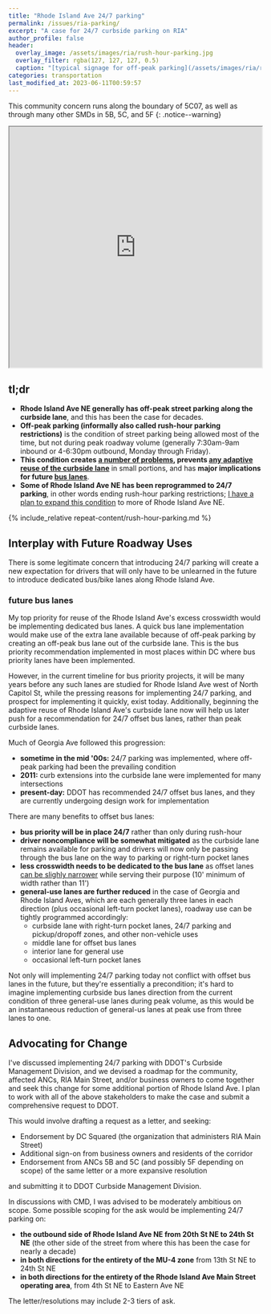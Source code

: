 ```yaml
---
title: "Rhode Island Ave 24/7 parking"
permalink: /issues/ria-parking/
excerpt: "A case for 24/7 curbside parking on RIA"
author_profile: false
header:
  overlay_image: /assets/images/ria/rush-hour-parking.jpg
  overlay_filter: rgba(127, 127, 127, 0.5)
  caption: "[typical signage for off-peak parking](/assets/images/ria/rush-hour-parking.jpg)"
categories: transportation
last_modified_at: 2023-06-11T00:59:57
---
```


This community concern runs along the boundary of 5C07, as well as through many other SMDs in 5B, 5C, and 5F
{: .notice--warning}

<iframe src="https://www.google.com/maps/d/u/0/embed?mid=1aK4BShptY4Eb0_5pI9X60vibVW8LfCg&ehbc=2E312F" width="100%" height="480"></iframe>

## tl;dr
- **Rhode Island Ave NE generally has off-peak street parking along the curbside lane**, and this has been the case for decades.
- **Off-peak parking (informally also called rush-hour parking restrictions)** is the condition of street parking being allowed most of the time, but not during peak roadway volume (generally 7:30am-9am inbound or 4-6:30pm outbound, Monday through Friday).
- **This condition creates [a number of problems](#the-problem-with-off-peak-parking), prevents [any adaptive reuse of the curbside lane](the-benefits-of-a-247-parking-lane)** in small portions, and has **major implications for future [bus lanes](http://localhost:4000/issues/ria-parking/#future-bus-lanes)**.
- **Some of Rhode Island Ave NE has been reprogrammed to 24/7 parking**, in other words ending rush-hour parking restrictions; [I have a plan to expand this condition](#advocating-for-change) to more of Rhode Island Ave NE.

{% include_relative repeat-content/rush-hour-parking.md %}

## Interplay with Future Roadway Uses
There is some legitimate concern that introducing 24/7 parking will create a new expectation for drivers that will only have to be unlearned in the future to introduce dedicated bus/bike lanes along Rhode Island Ave.

### future bus lanes
My top priority for reuse of the Rhode Island Ave's excess crosswidth would be implementing dedicated bus lanes. A quick bus lane implementation would make use of the extra lane available because of off-peak parking by creating an off-peak bus lane out of the curbside lane. This is the bus priority recommendation implemented in most places within DC where bus priority lanes have been implemented.

However, in the current timeline for bus priority projects, it will be many years before any such lanes are studied for Rhode Island Ave west of North Capitol St, while the pressing reasons for implementing 24/7 parking, and prospect for implementing it quickly, exist today. Additionally, beginning the adaptive reuse of Rhode Island Ave's curbside lane now will help us later push for a recommendation for 24/7 offset bus lanes, rather than peak curbside lanes.

Much of Georgia Ave followed this progression:
- **sometime in the mid '00s:** 24/7 parking was implemented, where off-peak parking had been the prevailing condition
- **2011:** curb extensions into the curbside lane were implemented for many intersections
- **present-day:** DDOT has recommended 24/7 offset bus lanes, and they are currently undergoing design work for implementation

There are many benefits to offset bus lanes:
- **bus priority will be in place 24/7** rather than only during rush-hour
- **driver noncompliance will be somewhat mitigated** as the curbside lane remains available for parking and drivers will now only be passing through the bus lane on the way to parking or right-turn pocket lanes
- **less crosswidth needs to be dedicated to the bus lane** as offset lanes [can be slighly narrower](https://nacto.org/publication/urban-street-design-guide/street-design-elements/transit-streets/dedicated-curbside-offset-bus-lanes/#:~:text=The%20minimum%20width%20of%20a%20curbside%20bus%20lane%20is%2011%20feet.) while serving their purpose (10' minimum of width rather than 11')
- **general-use lanes are further reduced** in the case of Georgia and Rhode Island Aves, which are each generally three lanes in each direction (plus occasional left-turn pocket lanes), roadway use can be tightly programmed accordingly:
  - curbside lane with right-turn pocket lanes, 24/7 parking and pickup/dropoff zones, and other non-vehicle uses
  - middle lane for offset bus lanes
  - interior lane for general use
  - occasional left-turn pocket lanes

Not only will implementing 24/7 parking today not conflict with offset bus lanes in the future, but they're essentially a precondition; it's hard to imagine implementing curbside bus lanes direction from the current condition of three general-use lanes during peak volume, as this would be an instantaneous reduction of general-us lanes at peak use from three lanes to one.

## Advocating for Change
I've discussed implementing 24/7 parking with DDOT's Curbside Management Division, and we devised a roadmap for the community, affected ANCs, RIA Main Street, and/or business owners to come together and seek this change for some additional portion of Rhode Island Ave. I plan to work with all of the above stakeholders to make the case and submit a comprehensive request to DDOT.

This would involve drafting a request as a letter, and seeking:
- Endorsement by DC Squared (the organization that administers RIA Main Street)
- Additional sign-on from business owners and residents of the corridor
- Endorsement from ANCs 5B and 5C (and possibly 5F depending on scope) of the same letter or a more expansive resolution

and submitting it to DDOT Curbside Management Division.

In discussions with CMD, I was advised to be moderately ambitious on scope. Some possible scoping for the ask would be implementing 24/7 parking on:
- **the outbound side of Rhode Island Ave NE from 20th St NE to 24th St NE** (the other side of the street from where this has been the case for nearly a decade)
- **in both directions for the entirety of the MU-4 zone** from 13th St NE to 24th St NE
- **in both directions for the entirety of the Rhode Island Ave Main Street operating area**, from 4th St NE to Eastern Ave NE

The letter/resolutions may include 2-3 tiers of ask.